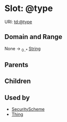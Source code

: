 
# Slot: @type



URI: [td:@type](https://www.w3.org/2019/wot/td#@type)


## Domain and Range

None &#8594;  <sub>0..\*</sub> [String](types/String.md)

## Parents


## Children


## Used by

 * [SecurityScheme](SecurityScheme.md)
 * [Thing](Thing.md)
